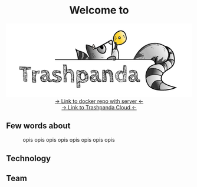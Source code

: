 <div align="center">
<h1>Welcome to</h1>
</div>
<div  align="center">
<img src="https://raw.githubusercontent.com/Morfeu5z/Trashpanda-Cloud/version/static/pic/trashpanda.PNG">
</div>
<div align="center">
  <a href="https://hub.docker.com/r/risernx/trashpanda/">-> Link to docker repo with server <-</a>
    <br>
  <a href="http://trashpanda.pwsz.nysa.pl">-> Link to Trashpanda Cloud <-</a>
    </div>
    <h2>Few words about</h2>
    <div style="margin-left:45px;">
      opis opis
      opis opis
      opis opis
      opis opis
    </div>
    <h2>Technology</h2>
    <h2>Team</h2>
